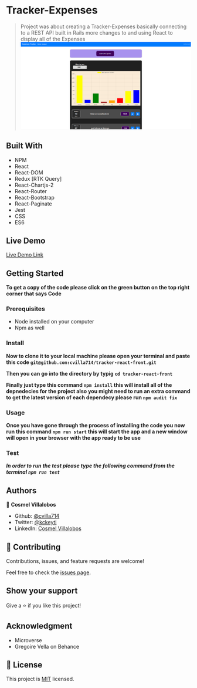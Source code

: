 # Tracker-Expenses

> Project was about creating a Tracker-Expenses
> basically connecting to a REST API built in Rails
> more changes to
> and using React to display all of the Expenses
> ![screenshot](./tracker.png)

## Built With

- NPM
- React
- React-DOM
- Redux [RTK Query]
- React-Chartjs-2
- React-Router
- React-Bootstrap
- React-Paginate
- Jest
- CSS
- ES6

## Live Demo

[Live Demo Link](https://vibrant-heyrovsky-039c58.netlify.app/)

## Getting Started

**To get a copy of the code please click on the green button on the top right corner that says Code**

### Prerequisites

- Node installed on your computer
- Npm as well

### Install

**Now to clone it to your local machine please open your terminal and paste this code `git@github.com:cvilla714/tracker-react-front.git`**

**Then you can go into the directory by typig `cd tracker-react-front`**

**Finally just type this command `npm install` this will install all of the depnedecies for the project also you might need to run an extra command to get the latest version of each dependecy please run `npm audit fix`**

### Usage

**Once you have gone through the process of installing the code you now run this command `npm run start` this will start the app and a new window will open in your browser with the app ready to be use**

### Test

**_In order to run the test please type the following command from the terminal `npm run test`_**

## Authors

👤 **Cosmel Villalobos**

- Github: [@cvilla714](https://github.com/cvilla714)
- Twitter: [@kckeyti](https://twitter.com/kckeyti)
- LinkedIn: [Cosmel Villalobos](https://www.linkedin.com/in/cosvilla/)

## 🤝 Contributing

Contributions, issues, and feature requests are welcome!

Feel free to check the [issues page](https://github.com/cvilla714/tracker-react-front/issues).

## Show your support

Give a ⭐️ if you like this project!

## Acknowledgment

- Microverse
- Gregoire Vella on Behance

## 📝 License

This project is [MIT](https://github.com/cvilla714/tracker-react-front/blob/master/LICENSE) licensed.
